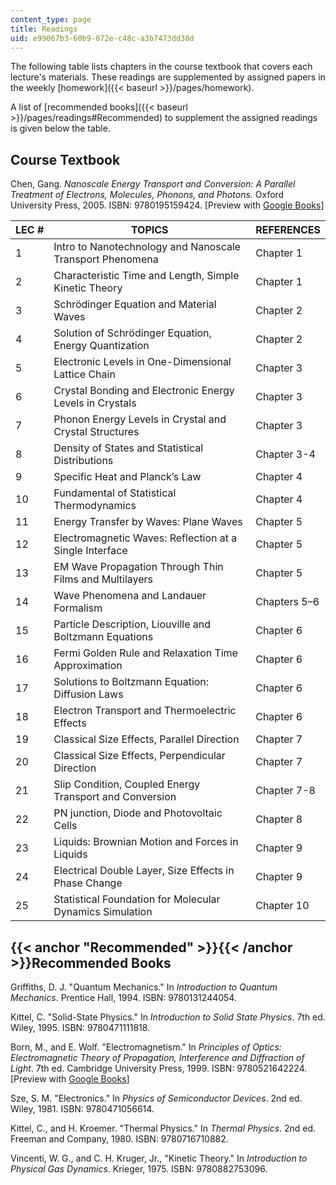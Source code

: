 ```yaml
---
content_type: page
title: Readings
uid: e99067b3-60b9-072e-c48c-a3b7473dd38d
---
```


The following table lists chapters in the course textbook that covers each lecture's materials. These readings are supplemented by assigned papers in the weekly [homework]({{< baseurl >}}/pages/homework).

A list of [recommended books]({{< baseurl >}}/pages/readings#Recommended) to supplement the assigned readings is given below the table.

Course Textbook
---------------

Chen, Gang. _Nanoscale Energy Transport and Conversion: A Parallel Treatment of Electrons, Molecules, Phonons, and Photons._ Oxford University Press, 2005. ISBN: 9780195159424. \[Preview with [Google Books](http://books.google.com/books?id=M3n3lUJpYDYC&printsec=frontcover)\]

| LEC # | TOPICS | REFERENCES |
| --- | --- | --- |
| 1 | Intro to Nanotechnology and Nanoscale Transport Phenomena | Chapter 1 |
| 2 | Characteristic Time and Length, Simple Kinetic Theory | Chapter 1 |
| 3 | Schrödinger Equation and Material Waves | Chapter 2 |
| 4 | Solution of Schrödinger Equation, Energy Quantization | Chapter 2 |
| 5 | Electronic Levels in One-Dimensional Lattice Chain | Chapter 3 |
| 6 | Crystal Bonding and Electronic Energy Levels in Crystals | Chapter 3 |
| 7 | Phonon Energy Levels in Crystal and Crystal Structures | Chapter 3 |
| 8 | Density of States and Statistical Distributions | Chapter 3-4 |
| 9 | Specific Heat and Planck’s Law | Chapter 4 |
| 10 | Fundamental of Statistical Thermodynamics | Chapter 4 |
| 11 | Energy Transfer by Waves: Plane Waves | Chapter 5 |
| 12 | Electromagnetic Waves: Reflection at a Single Interface | Chapter 5 |
| 13 | EM Wave Propagation Through Thin Films and Multilayers | Chapter 5 |
| 14 | Wave Phenomena and Landauer Formalism | Chapters 5–6 |
| 15 | Particle Description, Liouville and Boltzmann Equations | Chapter 6 |
| 16 | Fermi Golden Rule and Relaxation Time Approximation | Chapter 6 |
| 17 | Solutions to Boltzmann Equation: Diffusion Laws | Chapter 6 |
| 18 | Electron Transport and Thermoelectric Effects | Chapter 6 |
| 19 | Classical Size Effects, Parallel Direction | Chapter 7 |
| 20 | Classical Size Effects, Perpendicular Direction | Chapter 7 |
| 21 | Slip Condition, Coupled Energy Transport and Conversion | Chapter 7-8 |
| 22 | PN junction, Diode and Photovoltaic Cells | Chapter 8 |
| 23 | Liquids: Brownian Motion and Forces in Liquids | Chapter 9 |
| 24 | Electrical Double Layer, Size Effects in Phase Change | Chapter 9 |
| 25 | Statistical Foundation for Molecular Dynamics Simulation | Chapter 10 

{{< anchor "Recommended" >}}{{< /anchor >}}Recommended Books
------------------------------------------------------------

Griffiths, D. J. "Quantum Mechanics." In _Introduction to Quantum Mechanics_. Prentice Hall, 1994. ISBN: 9780131244054.

Kittel, C. "Solid-State Physics." In _Introduction to Solid State Physics_. 7th ed. Wiley, 1995. ISBN: 9780471111818.

Born, M., and E. Wolf. "Electromagnetism." In _Principles of Optics: Electromagnetic Theory of Propagation, Interference and Diffraction of Light_. 7th ed. Cambridge University Press, 1999. ISBN: 9780521642224. \[Preview with [Google Books](http://books.google.com/books?id=nUHGpfNsGyUC&printsec=frontcover)\]

Sze, S. M. "Electronics." In _Physics of Semiconductor Devices_. 2nd ed. Wiley, 1981. ISBN: 9780471056614.

Kittel, C., and H. Kroemer. "Thermal Physics." In _Thermal Physics_. 2nd ed. Freeman and Company, 1980. ISBN: 9780716710882.

Vincenti, W. G., and C. H. Kruger, Jr., "Kinetic Theory." In _Introduction to Physical Gas Dynamics_. Krieger, 1975. ISBN: 9780882753096.